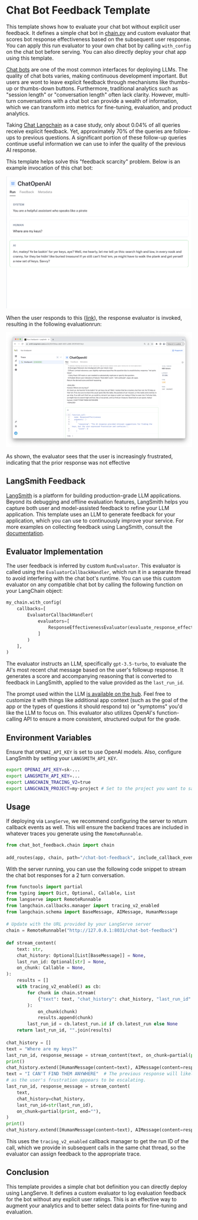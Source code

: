 # Chat Bot Feedback Template

This template shows how to evaluate your chat bot without explicit user feedback. It defines a simple chat bot in [chain.py](./chat_bot_feedback/chain.py) and custom evaluator that scores bot response effectiveness based on the subsequent user response. You can apply this run evaluator to your own chat bot by calling `with_config` on the chat bot before serving. You can also directly deploy your chat app using this template.

[Chat bots](https://python.langchain.com/docs/use_cases/chatbots) are one of the most common interfaces for deploying LLMs. The quality of chat bots varies, making continuous development important. But users are wont to leave explicit feedback through mechanisms like thumbs-up or thumbs-down buttons. Furthermore, traditional analytics such as "session length" or "conversation length" often lack clarity. However, multi-turn conversations with a chat bot can provide a wealth of information, which we can transform into metrics for fine-tuning, evaluation, and product analytics.

Taking [Chat Langchain](https://chat.langchain.com/) as a case study, only about 0.04% of all queries receive explicit feedback. Yet, approximately 70% of the queries are follow-ups to previous questions. A significant portion of these follow-up queries continue useful information we can use to infer the quality of the previous AI response. 


This template helps solve this "feedback scarcity" problem. Below is an example invocation of this chat bot:

[![](./static/chat_interaction.png)](https://smith.langchain.com/public/3378daea-133c-4fe8-b4da-0a3044c5dbe8/r?runtab=1)

When the user responds to this ([link](https://smith.langchain.com/public/a7e2df54-4194-455d-9978-cecd8be0df1e/r)), the response evaluator is invoked, resulting in the following evaluationrun:

[![Evaluator Run](./static/evaluator.png)](https://smith.langchain.com/public/534184ee-db8f-4831-a386-3f578145114c/r)

As shown, the evaluator sees that the user is increasingly frustrated, indicating that the prior response was not effective

## LangSmith Feedback

[LangSmith](https://smith.langchain.com/) is a platform for building production-grade LLM applications. Beyond its debugging and offline evaluation features, LangSmith helps you capture both user and model-assisted feedback to refine your LLM application. This template uses an LLM to generate feedback for your application, which you can use to continuously improve your service. For more examples on collecting feedback using LangSmith, consult the [documentation](https://docs.smith.langchain.com/cookbook/feedback-examples).

## Evaluator Implementation

The user feedback is inferred by custom `RunEvaluator`. This evaluator is called using the `EvaluatorCallbackHandler`, which run it in a separate thread to avoid interfering with the chat bot's runtime. You can use this custom evaluator on any compatible chat bot by calling the following function on your LangChain object:

```python
my_chain.with_config(
    callbacks=[
        EvaluatorCallbackHandler(
            evaluators=[
                ResponseEffectivenessEvaluator(evaluate_response_effectiveness)
            ]
        )
    ],
)
```

The evaluator instructs an LLM, specifically `gpt-3.5-turbo`, to evaluate the AI's most recent chat message based on the user's followup response. It generates a score and accompanying reasoning that is converted to feedback in LangSmith, applied to the value provided as the `last_run_id`.

The prompt used within the LLM [is available on the hub](https://smith.langchain.com/hub/wfh/response-effectiveness). Feel free to customize it with things like additional app context (such as the goal of the app or the types of questions it should respond to) or "symptoms" you'd like the LLM to focus on. This evaluator also utilizes OpenAI's function-calling API to ensure a more consistent, structured output for the grade.

## Environment Variables

Ensure that `OPENAI_API_KEY` is set to use OpenAI models. Also, configure LangSmith by setting your `LANGSMITH_API_KEY`.

```bash
export OPENAI_API_KEY=sk-...
export LANGSMITH_API_KEY=...
export LANGCHAIN_TRACING_V2=true
export LANGCHAIN_PROJECT=my-project # Set to the project you want to save to
```

## Usage

If deploying via `LangServe`, we recommend configuring the server to return callback events as well. This will ensure the backend traces are included in whatever traces you generate using the `RemoteRunnable`.

```python
from chat_bot_feedback.chain import chain

add_routes(app, chain, path="/chat-bot-feedback", include_callback_events=True)
```

With the server running, you can use the following code snippet to stream the chat bot responses for a 2 turn conversation.

```python
from functools import partial
from typing import Dict, Optional, Callable, List
from langserve import RemoteRunnable
from langchain.callbacks.manager import tracing_v2_enabled
from langchain.schema import BaseMessage, AIMessage, HumanMessage

# Update with the URL provided by your LangServe server
chain = RemoteRunnable("http://127.0.0.1:8031/chat-bot-feedback")

def stream_content(
    text: str,
    chat_history: Optional[List[BaseMessage]] = None,
    last_run_id: Optional[str] = None,
    on_chunk: Callable = None,
):
    results = []
    with tracing_v2_enabled() as cb:
        for chunk in chain.stream(
            {"text": text, "chat_history": chat_history, "last_run_id": last_run_id},
        ):
            on_chunk(chunk)
            results.append(chunk)
        last_run_id = cb.latest_run.id if cb.latest_run else None
    return last_run_id, "".join(results)

chat_history = []
text = "Where are my keys?"
last_run_id, response_message = stream_content(text, on_chunk=partial(print, end=""))
print()
chat_history.extend([HumanMessage(content=text), AIMessage(content=response_message)])
text = "I CAN'T FIND THEM ANYWHERE"  # The previous response will likely receive a low score,
# as the user's frustration appears to be escalating.
last_run_id, response_message = stream_content(
    text,
    chat_history=chat_history,
    last_run_id=str(last_run_id),
    on_chunk=partial(print, end=""),
)
print()
chat_history.extend([HumanMessage(content=text), AIMessage(content=response_message)])
```

This uses the  `tracing_v2_enabled` callback manager to get the run ID of the call, which we provide in subsequent calls in the same chat thread, so the evaluator can assign feedback to the appropriate trace.


## Conclusion

This template provides a simple chat bot definition you can directly deploy using LangServe. It defines a custom evaluator to log evaluation feedback for the bot without any explicit user ratings. This is an effective way to augment your analytics and to better select data points for fine-tuning and evaluation.
